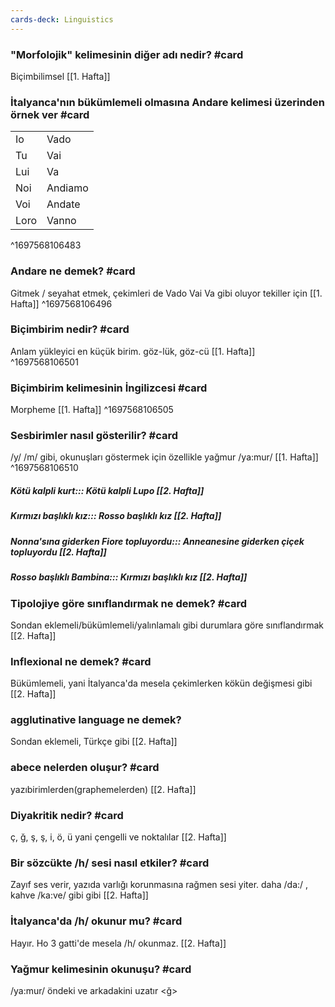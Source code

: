 ```yaml
---
cards-deck: Linguistics
---
```


### "Morfolojik" kelimesinin diğer adı nedir? #card 
Biçimbilimsel [[1. Hafta]]
### İtalyanca'nın bükümlemeli olmasına Andare kelimesi üzerinden örnek ver #card 
|   |   |
|---|---|
|Io|Vado|
|Tu|Vai|
|Lui|Va|
|Noi|Andiamo|
|Voi|Andate|
|Loro|Vanno| [[1. Hafta]]
^1697568106483

### Andare ne demek? #card 
Gitmek / seyahat etmek, çekimleri de Vado Vai Va gibi oluyor tekiller için [[1. Hafta]]
^1697568106496

### Biçimbirim nedir? #card
Anlam yükleyici en küçük birim. göz-lük, göz-cü [[1. Hafta]]
^1697568106501

### Biçimbirim kelimesinin İngilizcesi #card
Morpheme [[1. Hafta]]
^1697568106505

### Sesbirimler nasıl gösterilir? #card
/y/ /m/ gibi, okunuşları göstermek için özellikle
yağmur /ya:mur/  [[1. Hafta]]
^1697568106510

##### Kötü kalpli kurt::: Kötü kalpli Lupo [[2. Hafta]]
##### Kırmızı başlıklı kız::: Rosso başlıklı kız [[2. Hafta]]
##### Nonna'sına giderken Fiore topluyordu::: Anneanesine giderken çiçek topluyordu [[2. Hafta]]
##### Rosso başlıklı Bambina::: Kırmızı başlıklı kız [[2. Hafta]]

### Tipolojiye göre sınıflandırmak ne demek? #card 
Sondan eklemeli/bükümlemeli/yalınlamalı gibi durumlara göre sınıflandırmak [[2. Hafta]] 

### Inflexional ne demek? #card 
Bükümlemeli, yani İtalyanca'da mesela çekimlerken kökün değişmesi gibi [[2. Hafta]]

### agglutinative language ne demek?
Sondan eklemeli, Türkçe gibi [[2. Hafta]]

### abece nelerden oluşur? #card 
yazıbirimlerden(graphemelerden) [[2. Hafta]]

### Diyakritik nedir? #card 
ç, ğ, ş, ş, i, ö, ü yani çengelli ve noktalılar [[2. Hafta]]

### Bir sözcükte /h/ sesi nasıl etkiler? #card 
Zayıf ses verir, yazıda varlığı korunmasına rağmen sesi yiter. daha /da:/ , kahve /ka:ve/ gibi gibi [[2. Hafta]]

### İtalyanca'da /h/ okunur mu? #card 
Hayır. Ho 3 gatti'de mesela /h/ okunmaz. [[2. Hafta]]

### Yağmur kelimesinin okunuşu? #card 
/ya:mur/ öndeki ve arkadakini uzatır <ğ>









